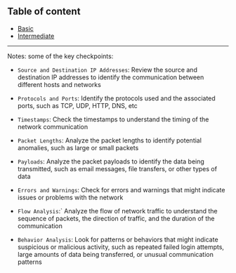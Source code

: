 ## Table of content

- [Basic](/Network/Labs/basic.md) 
- [Intermediate](/Network/Labs/itermediate.md)

---

Notes: some of the key checkpoints:

- `Source and Destination IP Addresses`: Review the source and destination IP addresses to identify the communication between different hosts and networks

- `Protocols and Ports`: Identify the protocols used and the associated ports, such as TCP, UDP, HTTP, DNS, etc

- `Timestamps`: Check the timestamps to understand the timing of the network communication

- `Packet Lengths`: Analyze the packet lengths to identify potential anomalies, such as large or small packets

- `Payloads`: Analyze the packet payloads to identify the data being transmitted, such as email messages, file transfers, or other types of data

- `Errors and Warnings`: Check for errors and warnings that might indicate issues or problems with the network

- `Flow Analysis`:` Analyze the flow of network traffic to understand the sequence of packets, the direction of traffic, and the duration of the communication

- `Behavior Analysis`: Look for patterns or behaviors that might indicate suspicious or malicious activity, such as repeated failed login attempts, large amounts of data being transferred, or unusual communication patterns